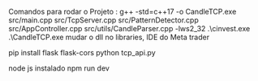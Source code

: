 Comandos para rodar o Projeto : 
g++ -std=c++17 -o CandleTCP.exe src/main.cpp src/TcpServer.cpp src/PatternDetector.cpp src/AppController.cpp src/utils/CandleParser.cpp -lws2_32
.\cinvest.exe
.\CandleTCP.exe
mudar o dll no libraries, IDE do Meta trader

pip install flask flask-cors
python tcp_api.py

node js instalado
npm run dev